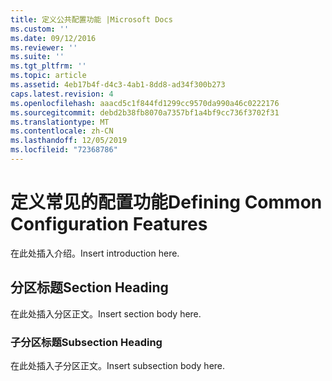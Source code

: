 ```yaml
---
title: 定义公共配置功能 |Microsoft Docs
ms.custom: ''
ms.date: 09/12/2016
ms.reviewer: ''
ms.suite: ''
ms.tgt_pltfrm: ''
ms.topic: article
ms.assetid: 4eb17b4f-d4c3-4ab1-8dd8-ad34f300b273
caps.latest.revision: 4
ms.openlocfilehash: aaacd5c1f844fd1299cc9570da990a46c0222176
ms.sourcegitcommit: debd2b38fb8070a7357bf1a4bf9cc736f3702f31
ms.translationtype: MT
ms.contentlocale: zh-CN
ms.lasthandoff: 12/05/2019
ms.locfileid: "72368786"
---
```

# <a name="defining-common-configuration-features"></a><span data-ttu-id="0d123-102">定义常见的配置功能</span><span class="sxs-lookup"><span data-stu-id="0d123-102">Defining Common Configuration Features</span></span>

<span data-ttu-id="0d123-103">在此处插入介绍。</span><span class="sxs-lookup"><span data-stu-id="0d123-103">Insert introduction here.</span></span>

## <a name="section-heading"></a><span data-ttu-id="0d123-104">分区标题</span><span class="sxs-lookup"><span data-stu-id="0d123-104">Section Heading</span></span>

<span data-ttu-id="0d123-105">在此处插入分区正文。</span><span class="sxs-lookup"><span data-stu-id="0d123-105">Insert section body here.</span></span>

### <a name="subsection-heading"></a><span data-ttu-id="0d123-106">子分区标题</span><span class="sxs-lookup"><span data-stu-id="0d123-106">Subsection Heading</span></span>

<span data-ttu-id="0d123-107">在此处插入子分区正文。</span><span class="sxs-lookup"><span data-stu-id="0d123-107">Insert subsection body here.</span></span>
